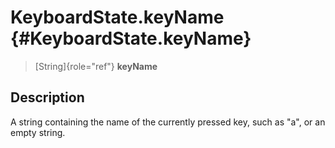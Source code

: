 KeyboardState.keyName {#KeyboardState.keyName}
=====================

> [String]{role="ref"} **keyName**

Description
-----------

A string containing the name of the currently pressed key, such as
\"a\", or an empty string.
